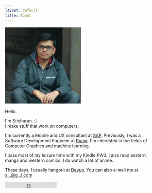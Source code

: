 ```yaml
---
layout: default
title: About
---
```


<div class="about">

<img  id="profile" src="/assets/profile.jpg" width="250" height="250">

Hello.

<p>I'm Sricharan. :)
<br/>
I make stuff that work on computers.</p>


<p>I'm currently a Mobile and UX consultant at <a href="http://sap.com">SAP</a>. Previously, I was a Software Development Engineer at <a href="http://runnr.in">Runnr</a>. I'm interested in the fields of Computer Graphics and machine learning.</p>


<p>I pass most of my leisure time with my Kindle PW3. I also read eastern manga and western comics. I do watch a lot of anime.</p>

<p>These days, I usually hangout at <a href="http://devup.in">Devup</a>. You can also e-mail me at <a href="http://scr.im/raincrash">s...@g...l.com</a></p>


<iframe src="https://ghbtns.com/github-btn.html?user=raincrash&type=follow&count=true" frameborder="0" scrolling="0" width="170px" height="20px"></iframe>

</div>